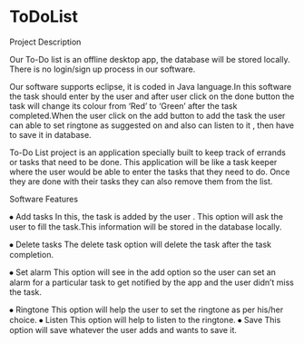 # ToDoList
Project Description

Our To-Do list is an offline desktop app, the database will be stored locally.
There is no login/sign up process in our software.

Our software supports eclipse, it is coded in Java language.In this software the task should enter by the user and after user click on the done button the task will change its colour from ‘Red’ to ‘Green’ after the task completed.When the user click on the add button to add the task the user can able to set ringtone as suggested on and also can listen to it , then have to save it in database.

To-Do List project is an application specially built to keep track of errands or tasks that need to be done. This application will be like a task keeper where the user would be able to enter the tasks that they need to do. Once they are done with their tasks they can also remove them from the list.

Software Features

⦁	Add tasks
In this, the task is added by the user . This option will ask the user to fill the task.This information will be stored in the database locally.

⦁	Delete tasks
The delete task option will delete the task after the task completion.

⦁	 Set alarm
This option will see in the add option so the user can set an alarm for a  particular task to get notified by the app and the user didn’t miss the task.  

⦁	Ringtone
This option will help the user to set the ringtone as per his/her choice.
⦁	  Listen
This option will help to listen to the ringtone.
⦁	Save
This option will save whatever the user adds and wants to save it. 
